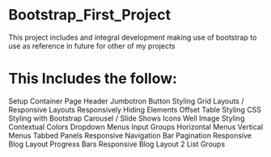 # Bootstrap_First_Project
This project includes and integral development making use of bootstrap to use as reference in future for other of my projects

# This Includes the follow:
   Setup
   Container
   Page Header
   Jumbotron
   Button Styling
   Grid Layouts / Responsive Layouts
   Responsively Hiding Elements 
   Offset
   Table Styling
   CSS Styling with Bootstrap 
   Carousel / Slide Shows
   Icons
   Well
   Image Styling
   Contextual Colors
   Dropdown Menus
   Input Groups
   Horizontal Menus
   Vertical Menus
   Tabbed Panels
   Responsive Navigation Bar
   Pagination
   Responsive Blog Layout
   Progress Bars
   Responsive Blog Layout 2
   List Groups
